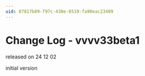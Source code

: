 ```yaml
---
uid: 07817b89-f97c-430e-8519-fa90eac23409
---
```


# Change Log - vvvv33beta1
released on 24 12 02  

initial version